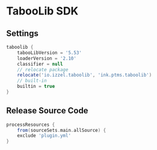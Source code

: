 # TabooLib SDK

## Settings
```groovy
taboolib {
    tabooLibVersion = '5.53'
    loaderVersion = '2.10'
    classifier = null
    // relocate package
    relocate('io.izzel.taboolib', 'ink.ptms.taboolib')
    // built-in
    builtin = true
}
```

## Release Source Code
````groovy
processResources {
    from(sourceSets.main.allSource) {
    exclude 'plugin.yml'
}
````

